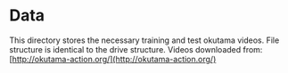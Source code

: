 ﻿# Data
This directory stores the necessary training and test okutama videos.
File structure is identical to the drive structure.
Videos downloaded from: [http://okutama-action.org/](http://okutama-action.org/)
